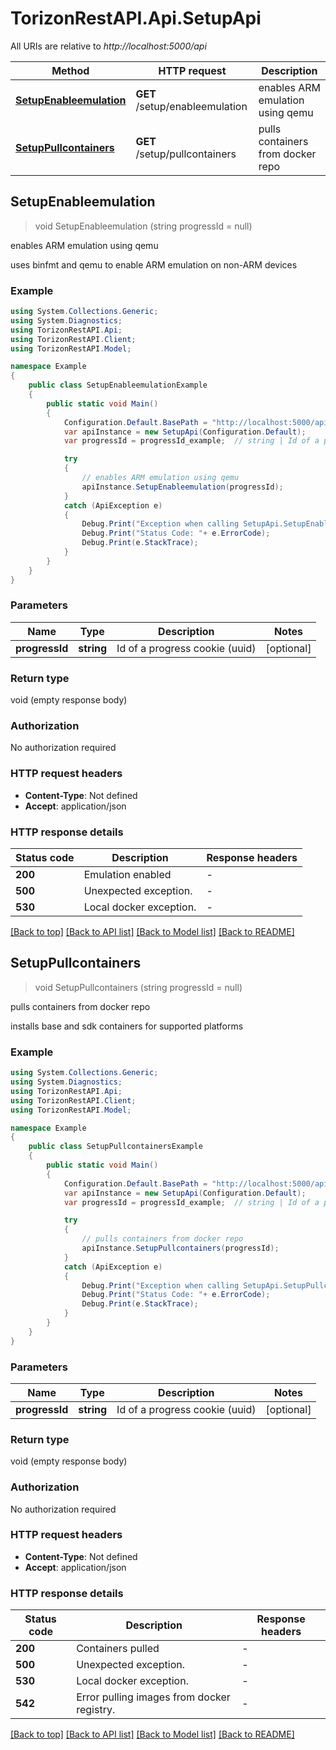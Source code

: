 # TorizonRestAPI.Api.SetupApi

All URIs are relative to *http://localhost:5000/api*

Method | HTTP request | Description
------------- | ------------- | -------------
[**SetupEnableemulation**](SetupApi.md#setupenableemulation) | **GET** /setup/enableemulation | enables ARM emulation using qemu
[**SetupPullcontainers**](SetupApi.md#setuppullcontainers) | **GET** /setup/pullcontainers | pulls containers from docker repo



## SetupEnableemulation

> void SetupEnableemulation (string progressId = null)

enables ARM emulation using qemu

uses binfmt and qemu to enable ARM emulation on non-ARM devices

### Example

```csharp
using System.Collections.Generic;
using System.Diagnostics;
using TorizonRestAPI.Api;
using TorizonRestAPI.Client;
using TorizonRestAPI.Model;

namespace Example
{
    public class SetupEnableemulationExample
    {
        public static void Main()
        {
            Configuration.Default.BasePath = "http://localhost:5000/api";
            var apiInstance = new SetupApi(Configuration.Default);
            var progressId = progressId_example;  // string | Id of a progress cookie (uuid) (optional) 

            try
            {
                // enables ARM emulation using qemu
                apiInstance.SetupEnableemulation(progressId);
            }
            catch (ApiException e)
            {
                Debug.Print("Exception when calling SetupApi.SetupEnableemulation: " + e.Message );
                Debug.Print("Status Code: "+ e.ErrorCode);
                Debug.Print(e.StackTrace);
            }
        }
    }
}
```

### Parameters


Name | Type | Description  | Notes
------------- | ------------- | ------------- | -------------
 **progressId** | **string**| Id of a progress cookie (uuid) | [optional] 

### Return type

void (empty response body)

### Authorization

No authorization required

### HTTP request headers

- **Content-Type**: Not defined
- **Accept**: application/json

### HTTP response details
| Status code | Description | Response headers |
|-------------|-------------|------------------|
| **200** | Emulation enabled |  -  |
| **500** | Unexpected exception. |  -  |
| **530** | Local docker exception. |  -  |

[[Back to top]](#)
[[Back to API list]](../README.md#documentation-for-api-endpoints)
[[Back to Model list]](../README.md#documentation-for-models)
[[Back to README]](../README.md)


## SetupPullcontainers

> void SetupPullcontainers (string progressId = null)

pulls containers from docker repo

installs base and sdk containers for supported platforms

### Example

```csharp
using System.Collections.Generic;
using System.Diagnostics;
using TorizonRestAPI.Api;
using TorizonRestAPI.Client;
using TorizonRestAPI.Model;

namespace Example
{
    public class SetupPullcontainersExample
    {
        public static void Main()
        {
            Configuration.Default.BasePath = "http://localhost:5000/api";
            var apiInstance = new SetupApi(Configuration.Default);
            var progressId = progressId_example;  // string | Id of a progress cookie (uuid) (optional) 

            try
            {
                // pulls containers from docker repo
                apiInstance.SetupPullcontainers(progressId);
            }
            catch (ApiException e)
            {
                Debug.Print("Exception when calling SetupApi.SetupPullcontainers: " + e.Message );
                Debug.Print("Status Code: "+ e.ErrorCode);
                Debug.Print(e.StackTrace);
            }
        }
    }
}
```

### Parameters


Name | Type | Description  | Notes
------------- | ------------- | ------------- | -------------
 **progressId** | **string**| Id of a progress cookie (uuid) | [optional] 

### Return type

void (empty response body)

### Authorization

No authorization required

### HTTP request headers

- **Content-Type**: Not defined
- **Accept**: application/json

### HTTP response details
| Status code | Description | Response headers |
|-------------|-------------|------------------|
| **200** | Containers pulled |  -  |
| **500** | Unexpected exception. |  -  |
| **530** | Local docker exception. |  -  |
| **542** | Error pulling images from docker registry. |  -  |

[[Back to top]](#)
[[Back to API list]](../README.md#documentation-for-api-endpoints)
[[Back to Model list]](../README.md#documentation-for-models)
[[Back to README]](../README.md)

